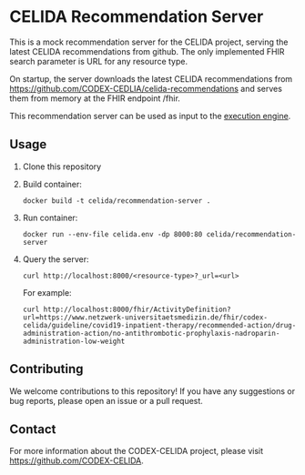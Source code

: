 # CELIDA Recommendation Server

This is a mock recommendation server for the CELIDA project, serving the latest CELIDA recommendations from github. The only implemented FHIR search parameter is URL for any resource type.

On startup, the server downloads the latest CELIDA recommendations from https://github.com/CODEX-CEDLIA/celida-recommendations and serves them from memory at the FHIR endpoint <base>/fhir.

This recommendation server can be used as input to the [execution engine][EE].

## Usage

1. Clone this repository
2. Build container:

    `docker build -t celida/recommendation-server .`

3. Run container:

    `docker run --env-file celida.env -dp 8000:80 celida/recommendation-server`

4. Query the server:

    `curl http://localhost:8000/<resource-type>?_url=<url>`

    For example:

    `curl http://localhost:8000/fhir/ActivityDefinition?url=https://www.netzwerk-universitaetsmedizin.de/fhir/codex-celida/guideline/covid19-inpatient-therapy/recommended-action/drug-administration-action/no-antithrombotic-prophylaxis-nadroparin-administration-low-weight`


## Contributing

We welcome contributions to this repository! If you have any suggestions or bug reports, please open an issue or a pull request.

## Contact

For more information about the CODEX-CELIDA project, please visit <https://github.com/CODEX-CELIDA>.

[EE]: https://github.com/CODEX-CELIDA/execution-engine
[UI]: https://github.com/CODEX-CELIDA/user-interface
